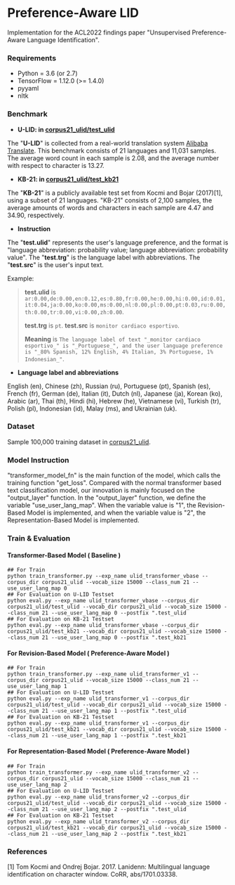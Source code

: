 # Preference-Aware LID 

Implementation for the ACL2022 findings paper "Unsupervised Preference-Aware Language Identification".

### Requirements
- Python = 3.6 (or 2.7)
- TensorFlow = 1.12.0 (>= 1.4.0)
- pyyaml
- nltk

### Benchmark
- **U-LID:  in [corpus21_ulid/test_ulid](https://github.com/xzhren/PreferenceAwareLID/tree/main/corpus21_ulid/test_ulid)**

The "**U-LID**" is collected from a real-world translation system [Alibaba Translate](https://translate.alibaba-inc.com/). This benchmark consists of 21 languages and 11,031 samples. The average word count in each sample is 2.08, and the average number with respect to character is 13.27.

- **KB-21:  in [corpus21_ulid/test_kb21](https://github.com/xzhren/PreferenceAwareLID/tree/main/corpus21_ulid/test_kb21)**

The "**KB-21**" is a publicly available test set from Kocmi and Bojar (2017)[1], using a subset of 21 languages. "KB-21" consists of 2,100 samples, the average amounts of words and characters in each sample are 4.47 and 34.90, respectively.

- **Instruction**

The "**test.ulid**" represents the user's language preference, and the format is "language abbreviation: probability value; language abbreviation: probability value". 
The "**test.trg**" is the language label with abbreviations. 
The "**test.src**" is the user's input text.

Example: 
> **test.ulid** is ```ar:0.00,de:0.00,en:0.12,es:0.80,fr:0.00,he:0.00,hi:0.00,id:0.01,it:0.04,ja:0.00,ko:0.00,ms:0.00,nl:0.00,pl:0.00,pt:0.03,ru:0.00,th:0.00,tr:0.00,vi:0.00,zh:0.00```.
>
> **test.trg** is ```pt```.
**test.src** is ```monitor cardiaco esportivo```.
>
> **Meaning** is ```The language label of text "_monitor cardiaco esportivo_" is "_Portuguese_", and the user language preference is "_80% Spanish, 12% English, 4% Italian, 3% Portuguese, 1% Indonesian_"```.

- **Language label and abbreviations**

English (en), Chinese (zh), Russian (ru), Portuguese (pt), Spanish (es), French (fr), German (de), Italian (it), Dutch (nl), Japanese (ja), Korean (ko), Arabic (ar), Thai (th), Hindi (hi), Hebrew (he),  Vietnamese (vi), Turkish (tr),  Polish (pl),  Indonesian (id), Malay (ms), and Ukrainian (uk).


### Dataset

Sample 100,000 training dataset in [corpus21_ulid](https://github.com/xzhren/PreferenceAwareLID/tree/main/corpus21_ulid).

### Model Instruction
"transformer_model_fn" is the main function of the model, which calls the training function "get_loss". Compared with the normal transformer based text classification model, our innovation is mainly focused on the "output_layer" function.
In the "output_layer" function, we define the variable "use_user_lang_map". When the variable value is "1", the Revision-Based Model is implemented, and when the variable value is "2", the Representation-Based Model is implemented.

### Train & Evaluation
#### Transformer-Based Model ( Baseline )
```
## For Train
python train_transformer.py --exp_name ulid_transformer_vbase --corpus_dir corpus21_ulid --vocab_size 15000 --class_num 21 --use_user_lang_map 0
## For Evaluation on U-LID Testset 
python eval.py --exp_name ulid_transformer_vbase --corpus_dir corpus21_ulid/test_ulid --vocab_dir corpus21_ulid --vocab_size 15000 --class_num 21 --use_user_lang_map 0 --postfix ".test_ulid
## For Evaluation on KB-21 Testset
python eval.py --exp_name ulid_transformer_vbase --corpus_dir corpus21_ulid/test_kb21 --vocab_dir corpus21_ulid --vocab_size 15000 --class_num 21 --use_user_lang_map 0 --postfix ".test_kb21
```
#### For Revision-Based Model ( Preference-Aware Model )
```
## For Train
python train_transformer.py --exp_name ulid_transformer_v1 --corpus_dir corpus21_ulid --vocab_size 15000 --class_num 21 --use_user_lang_map 1
## For Evaluation on U-LID Testset 
python eval.py --exp_name ulid_transformer_v1 --corpus_dir corpus21_ulid/test_ulid --vocab_dir corpus21_ulid --vocab_size 15000 --class_num 21 --use_user_lang_map 1 --postfix ".test_ulid
## For Evaluation on KB-21 Testset
python eval.py --exp_name ulid_transformer_v1 --corpus_dir corpus21_ulid/test_kb21 --vocab_dir corpus21_ulid --vocab_size 15000 --class_num 21 --use_user_lang_map 1 --postfix ".test_kb21
```
#### For Representation-Based Model ( Preference-Aware Model )
```
## For Train
python train_transformer.py --exp_name ulid_transformer_v2 --corpus_dir corpus21_ulid --vocab_size 15000 --class_num 21 --use_user_lang_map 2
## For Evaluation on U-LID Testset 
python eval.py --exp_name ulid_transformer_v2 --corpus_dir corpus21_ulid/test_ulid --vocab_dir corpus21_ulid --vocab_size 15000 --class_num 21 --use_user_lang_map 2 --postfix ".test_ulid
## For Evaluation on KB-21 Testset
python eval.py --exp_name ulid_transformer_v2 --corpus_dir corpus21_ulid/test_kb21 --vocab_dir corpus21_ulid --vocab_size 15000 --class_num 21 --use_user_lang_map 2 --postfix ".test_kb21
```

### References
\[1\] Tom Kocmi and Ondrej Bojar. 2017. Lanidenn: Multilingual language identification on character window. CoRR, abs/1701.03338.
